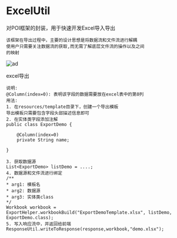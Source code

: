 # ExcelUtil
对POI框架的封装，用于快速开发Excel导入导出
```$xslt
该框架在导出过程中，主要的设计思想是将数据流和文件流进行解耦
使用户只需要关注数据流的获取,而无需了解底层文件流的操作以及之间
的映射
```
![ad](https://github.com/wjyGithub/ExcelUtil/blob/master/src/main/resources/images/excel%E5%AF%BC%E5%87%BA%E8%AE%BE%E8%AE%A1%E6%80%9D%E6%83%B3.png)


excel导出
```$xslt
说明:
@Column(index=0): 表明该字段的数据需要放在excel表中的第0列
用法:
1. 在resources/template目录下，创建一个导出模板
导出模板只需要包含字段头部描述信息即可
2. 在实体类字段添加注解
public class ExportDemo {

    @Column(index=0)
    private String name;

}

3. 获取数据源
List<ExportDemo> listDemo = ....;
4. 数据源和文件流进行绑定
/**
* arg1: 模板名
* arg2: 数据源
* arg3: 实体类class
*/
Workbook workbook = ExportHelper.workbookBuild("ExportDemoTemplate.xlsx", listDemo, ExportDemo.class);
5. 写入响应流中，并返回给前端
ResponseUtil.writeToResponse(response,workbook,"demo.xlsx");
```

